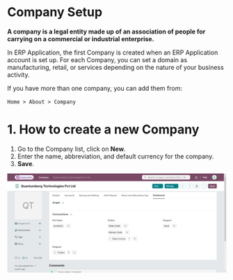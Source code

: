 # Company Setup
**A company is a legal entity made up of an association of people for carrying on a commercial or industrial enterprise.**

In ERP Application, the first Company is created when an ERP Application account is set up. For each Company, you can set a domain as manufacturing, retail, or services depending on the nature of your business activity.

If you have more than one company, you can add them from:

    Home > About > Company

# 1. How to create a new Company
1. Go to the Company list, click on **New**.
2. Enter the name, abbreviation, and default currency for the company.
3. **Save**.

![Company](../images/Company.png)